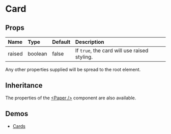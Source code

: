<!--- This documentation is automatically generated, do not try to edit it. -->

# Card



## Props
| Name | Type | Default | Description |
|:-----|:-----|:--------|:------------|
| raised | boolean | false | If `true`, the card will use raised styling. |

Any other properties supplied will be spread to the root element.


## Inheritance

The properties of the [&lt;Paper /&gt;](/api/paper) component are also available.

## Demos

- [Cards](/demos/cards)
